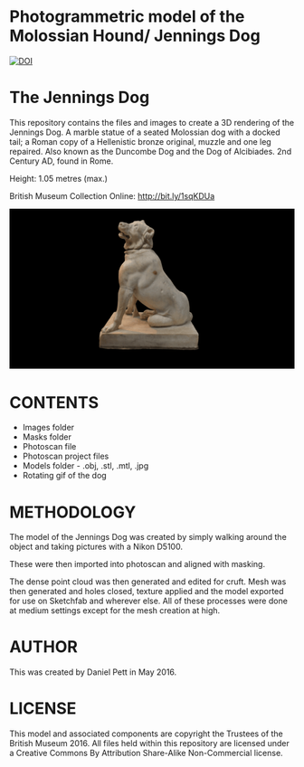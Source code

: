 Photogrammetric model of the Molossian Hound/ Jennings Dog
==========================================================

[![DOI](https://zenodo.org/badge/59012184.svg)](https://zenodo.org/badge/latestdoi/59012184)

The Jennings Dog
================

This repository contains the files and images to create a 3D rendering of the Jennings Dog. A marble statue of a seated Molossian dog with a docked tail; a Roman copy of a Hellenistic bronze original, muzzle and one leg repaired. Also known as the Duncombe Dog and the Dog of Alcibiades. 2nd Century AD, found in Rome.

Height: 1.05 metres (max.)

British Museum Collection Online: http://bit.ly/1sqKDUa

![](https://raw.githubusercontent.com/BritishMuseumDH/molossianHound/master/jenningsDog.gif)

CONTENTS
========
* Images folder
* Masks folder
* Photoscan file
* Photoscan project files
* Models folder - .obj, .stl, .mtl, .jpg
* Rotating gif of the dog

METHODOLOGY
===========

The model of the Jennings Dog was created by simply walking around the object and taking pictures with a Nikon D5100.

These were then imported into photoscan and aligned with masking.

The dense point cloud was then generated and edited for cruft. Mesh was then generated and holes closed, texture 
applied and the model exported for use on Sketchfab and wherever else. All of these processes were done at medium
settings except for the mesh creation at high.

AUTHOR
======

This was created by Daniel Pett <dpett at britishmuseum dot org> in May 2016.

LICENSE
=======

This model and associated components are copyright the Trustees of the British Museum 2016. All files held
within this repository are licensed under a Creative Commons By Attribution Share-Alike Non-Commercial license.


